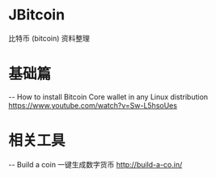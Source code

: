 # JBitcoin
比特币 (bitcoin) 资料整理

# 基础篇
-- How to install Bitcoin Core wallet in any Linux distribution
https://www.youtube.com/watch?v=Sw-L5hsoUes

# 相关工具
-- Build a coin 一键生成数字货币 
http://build-a-co.in/

